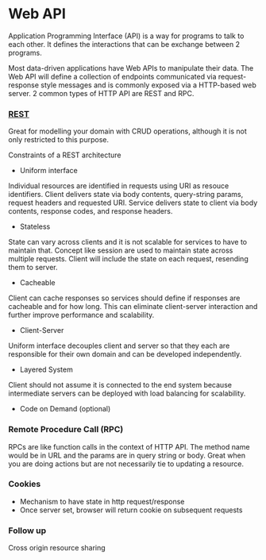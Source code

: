 # Web API

Application Programming Interface (API) is a way for programs to talk to each other. It defines the interactions that can be exchange between 2 programs.

Most data-driven applications have Web APIs to manipulate their data. The Web API will define a collection of endpoints communicated via request-response style messages and is commonly exposed via a HTTP-based web server.  2 common types of HTTP API are REST and RPC.


### [REST](https://www.restapitutorial.com/lessons/whatisrest.html)

Great for modelling your domain with CRUD operations, although it is not only restricted to this purpose.

Constraints of a REST architecture

- Uniform interface

Individual resources are identified in requests using URI as resouce identifiers.
Client delivers state via body contents, query-string params, request headers and requested URI.
Service delivers state to client via body contents, response codes, and response headers.

- Stateless

State can vary across clients and it is not scalable for services to have to maintain that. Concept like session are used to maintain state across multiple requests. Client will include the state on each request, resending them to server.

- Cacheable

Client can cache responses so services should define if responses are cacheable and for how long. This can eliminate client-server interaction and further improve performance and scalability.

- Client-Server

Uniform interface decouples client and server so that they each are responsible for their own domain and can be developed independently.

- Layered System

Client should not assume it is connected to the end system because intermediate servers can be deployed with load balancing for scalability.

- Code on Demand (optional)


### Remote Procedure Call (RPC)

RPCs are like function calls in the context of HTTP API. The method name would be in URL and the params are in query string or body. Great when you are doing actions but are not necessarily tie to updating a resource.


### Cookies

- Mechanism to have state in http request/response
- Once server set, browser will return cookie on subsequent requests


### Follow up
Cross origin resource sharing




